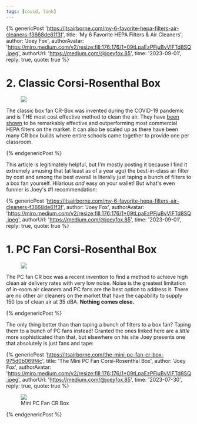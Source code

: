 ```yaml
---
tags: [covid, link]
---
```


{% genericPost 'https://itsairborne.com/my-6-favorite-hepa-filters-air-cleaners-f3668de61f3f',
    title: 'My 6 Favorite HEPA Filters & Air Cleaners',
    author: 'Joey Fox',
    authorAvatar: 'https://miro.medium.com/v2/resize:fill:176:176/1*09tLpaEzPFjuBvVlFTd8SQ.jpeg',
    authorUrl: 'https://medium.com/@joeyfox.85',
    time: '2023-09-01',
    reply: true,
    quote: true %}
  <h1>2. Classic Corsi-Rosenthal Box</h1>
  <figure><a href="https://miro.medium.com/v2/resize:fit:1374/format:webp/1*fmW4j0TlV87egXlCV2nBBg.jpeg"><img src="https://miro.medium.com/v2/resize:fit:1374/format:webp/1*fmW4j0TlV87egXlCV2nBBg.jpeg"></a></figure>
  <p>The classic box fan CR-Box was invented during the COVID-19 pandemic and is THE most cost effective method to clean the air. They have <a href="https://www.sciencedirect.com/science/article/pii/S0360132322011507">been shown</a> to be remarkably effective and outperforming most commercial HEPA filters on the market. It can also be scaled up as there have been many CR box builds where entire schools came together to provide one per classroom.</p>
{% endgenericPost %}

This article is legitimately helpful, but I'm mostly posting it because I find
it extremely amusing that (at least as of a year ago) the best-in-class air
filter by cost and among the best overall is literally just taping a bunch of
filters to a box fan yourself. Hilarious _and_ easy on your wallet! But what's
even funnier is Joey's #1 recommendation:

{% genericPost 'https://itsairborne.com/my-6-favorite-hepa-filters-air-cleaners-f3668de61f3f',
    author: 'Joey Fox',
    authorAvatar: 'https://miro.medium.com/v2/resize:fill:176:176/1*09tLpaEzPFjuBvVlFTd8SQ.jpeg',
    authorUrl: 'https://medium.com/@joeyfox.85',
    time: '2023-09-01',
    reply: true,
    quote: true %}
  <h1>1. PC Fan Corsi-Rosenthal Box</h1>
  <figure><a href="https://miro.medium.com/v2/resize:fit:1400/format:webp/1*UIhvV5T5Ie7uuVcaZ-ZzNg.jpeg"><img src="https://miro.medium.com/v2/resize:fit:720/format:webp/1*UIhvV5T5Ie7uuVcaZ-ZzNg.jpeg"></a></figure>
  <p>The PC fan CR box was a recent invention to find a method to achieve high clean air delivery rates with very low noise. Noise is the greatest limitation of in-room air cleaners and PC fans are the best option to address it. There are no other air cleaners on the market that have the capability to supply 150 lps of clean air at 35 dBA. <strong>Nothing comes close.</strong></p>
{% endgenericPost %}

The only thing better than than taping a bunch of filters to a box fan? Taping
them to a bunch of PC fans instead! Granted the ones linked here are a _little_
more sophisticated than that, but elsewhere on his site Joey presents one that
absolutely is just fans and tape:

{% genericPost 'https://itsairborne.com/the-mini-pc-fan-cr-box-975d0b069f4c',
    title: 'The Mini PC Fan Corsi-Rosenthal Box',
    author: 'Joey Fox',
    authorAvatar: 'https://miro.medium.com/v2/resize:fill:176:176/1*09tLpaEzPFjuBvVlFTd8SQ.jpeg',
    authorUrl: 'https://medium.com/@joeyfox.85',
    time: '2023-07-30',
    reply: true,
    quote: true %}
  <figure>
    <a href="https://miro.medium.com/v2/resize:fit:1374/format:webp/1*ria9egpdH731c8_kCEZd0Q.jpeg"><img src="https://miro.medium.com/v2/resize:fit:720/format:webp/1*ria9egpdH731c8_kCEZd0Q.jpeg"></a>
    <figcaption>Mini PC Fan CR Box</figcaption>
  </figure>
{% endgenericPost %}
